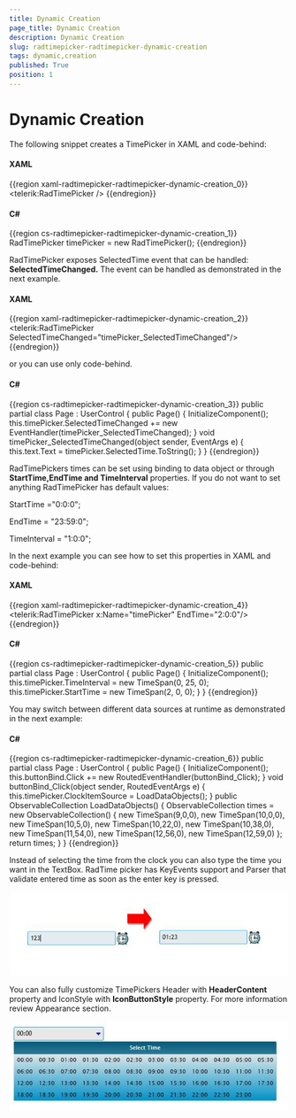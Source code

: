 ```yaml
---
title: Dynamic Creation
page_title: Dynamic Creation
description: Dynamic Creation
slug: radtimepicker-radtimepicker-dynamic-creation
tags: dynamic,creation
published: True
position: 1
---
```


# Dynamic Creation

The following snippet creates a TimePicker in XAML and code-behind:

#### __XAML__

{{region xaml-radtimepicker-radtimepicker-dynamic-creation_0}}
	<telerik:RadTimePicker />
{{endregion}}

#### __C#__

{{region cs-radtimepicker-radtimepicker-dynamic-creation_1}}
	RadTimePicker timePicker = new RadTimePicker();
{{endregion}}

RadTimePicker exposes  SelectedTime event that can be handled: __SelectedTimeChanged.__ The event can be handled as demonstrated in the next example.

#### __XAML__

{{region xaml-radtimepicker-radtimepicker-dynamic-creation_2}}
	<StackPanel>
		<telerik:RadTimePicker SelectedTimeChanged="timePicker_SelectedTimeChanged"/>
		<TextBlock x:Name="message" />
	</StackPanel>
{{endregion}}

or you can use only code-behind.

#### __C#__

{{region cs-radtimepicker-radtimepicker-dynamic-creation_3}}
	public partial class Page : UserControl
	{
		public Page()
		{
			InitializeComponent();
			this.timePicker.SelectedTimeChanged += new EventHandler(timePicker_SelectedTimeChanged);
		}
		void timePicker_SelectedTimeChanged(object sender, EventArgs e)
		{
			this.text.Text = timePicker.SelectedTime.ToString();
		}
	}
{{endregion}}

RadTimePickers times can be set using binding to data object or through __StartTime,EndTime and TimeInterval__ properties. If you do not want to set anything RadTimePicker has default values:

StartTime ="0:0:0";

EndTime = "23:59:0";

TimeInterval = "1:0:0";

In the next example you can see how to set this properties in XAML and code-behind:

#### __XAML__

{{region xaml-radtimepicker-radtimepicker-dynamic-creation_4}}
	<telerik:RadTimePicker x:Name="timePicker" EndTime="2:0:0"/>
{{endregion}}

#### __C#__

{{region cs-radtimepicker-radtimepicker-dynamic-creation_5}}
	public partial class Page : UserControl
	{
		public Page()
		{
		 InitializeComponent();
		 this.timePicker.TimeInterval = new TimeSpan(0, 25, 0);
		 this.timePicker.StartTime = new TimeSpan(2, 0, 0);
		}
	}
{{endregion}}

You may switch between different data sources at runtime as demonstrated in the next example:

#### __C#__

{{region cs-radtimepicker-radtimepicker-dynamic-creation_6}}
	public partial class Page : UserControl
	{
		public Page()
		{
		 InitializeComponent();
		 this.buttonBind.Click += new RoutedEventHandler(buttonBind_Click);
		}
		void buttonBind_Click(object sender, RoutedEventArgs e)
		{
		   this.timePicker.ClockItemSource = LoadDataObjects();
		}
		public ObservableCollection<TimeSpan> LoadDataObjects()
		{
			ObservableCollection<TimeSpan> times = new ObservableCollection<TimeSpan>()
			{ 
			   new TimeSpan(9,0,0),
			   new TimeSpan(10,0,0),
			   new TimeSpan(10,5,0),
			   new TimeSpan(10,22,0),
			   new TimeSpan(10,38,0),
			   new TimeSpan(11,54,0),
			   new TimeSpan(12,56,0),
			   new TimeSpan(12,59,0)
			};
			return times;
		}
	}
{{endregion}}

Instead of selecting the time from the clock you can also type the time you want in the TextBox. RadTime picker has KeyEvents support and Parser that validate entered time as soon as the enter key is pressed.

![](images/Parser.jpg)

You can also fully customize TimePickers Header with __HeaderContent__ property and IconStyle with __IconButtonStyle__ property. For more information review Appearance section.

![](images/Styles.jpg)